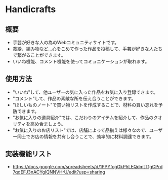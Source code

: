 # Handicrafts

## 概要
* 手芸が好きな人の為のWebコミュニティサイトです。
* 裁縫、編み物など…心をこめて作った作品を投稿して、手芸が好きな人たちで繋がることができます。
* いいね機能、コメント機能を使ってコミュニケーションが取れます。


## 使用方法
* "いいね"して、他ユーザーの気に入った作品をお気に入り登録できます。
* "コメント"して、作品の素敵な所を伝え合うことができます。
* "ほしいものノート"で買い物リストを作成することで、材料の買い忘れを予防できます。
* "お気に入りの道具紹介"では、こだわりのアイテムを紹介して、作品のクオリティを高め合ましょう。
* "お気に入りのお店リスト"では、店舗によって品揃えは様々なので、ユーザー同士でお店の情報を共有し合うことで、効率的に材料調達できます。


## 実装機能リスト
* https://docs.google.com/spreadsheets/d/1PPYfcgGkP5LEQdmtT1gCPrd7qdEFJ3nACYgIQNNVHrU/edit?usp=sharing